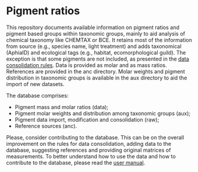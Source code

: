 # Pigment ratios

This repository documents available information on pigment ratios and pigment based groups within taxonomic groups, mainly to aid analysis of chemical taxonomy like CHEMTAX or BCE. It retains most of the information from source (e.g., species name, light treatment) and adds taxonomical (AphiaID) and ecological tags (e.g., habitat, ecomorphological guild). The exception is that some pigments are not included, as presented in the [data consolidation rules](https://github.com/AlexCast/pigment_ratios/wiki/Data-consolidation-rules). Data is provided as molar and as mass ratios. References are provided in the anc directory. Molar weights and pigment distribution in taxonomic groups is available in the aux directory to aid the import of new datasets.

The database comprises:
* Pigment mass and molar ratios (data);
* Pigment molar weights and distribution among taxonomic groups (aux);
* Pigment data import, modification and consolidation (raw);
* Reference sources (anc).

Please, consider contributing to the database. This can be on the overall improvement on the rules for data consolidation, adding data to the database, suggesting references and providing original matrices of measurements. To better understand how to use the data and how to contribute to the database, please read the [user manual](https://github.com/AlexCast/pigment_ratios/wiki).


